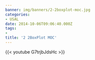 ```yaml
---
banner: img/banners/2-2boxplot-moc.jpg
categories:
- USAL
date: 2014-10-06T09:06:40.000Z
tags:
- 
title: '2 2BoxPlot MOC'
---
```




{{< youtube G7trjbJdsHc >}}

